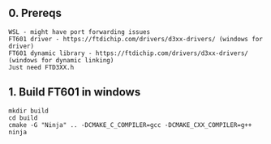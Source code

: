## 0. Prereqs
```
WSL - might have port forwarding issues
FT601 driver - https://ftdichip.com/drivers/d3xx-drivers/ (windows for driver)
FT601 dynamic library - https://ftdichip.com/drivers/d3xx-drivers/ (windows for dynamic linking)
Just need FTD3XX.h
```

## 1. Build FT601 in windows

```
mkdir build
cd build
cmake -G "Ninja" .. -DCMAKE_C_COMPILER=gcc -DCMAKE_CXX_COMPILER=g++ 
ninja
```
